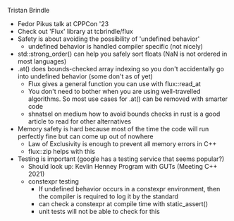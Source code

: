 Tristan Brindle

- Fedor Pikus talk at CPPCon '23
- Check out 'Flux' library at tcbrindle/flux
- Safety is about avoiding the possibility of 'undefined behavior'
	- undefined behavior is handled compiler specific (not nicely)
- std::strong_order() can help you safely sort floats (NaN is not ordered in most languages)
- .at() does bounds-checked array indexing so you don't accidentally go into undefined behavior (some don't as of yet)
	- Flux gives a general function you can use with flux::read_at
	- You don't need to bother when you are using well-travelled algorithms. So most use cases for .at() can be removed with smarter code
	- shnatsel on medium how to avoid bounds checks in rust is a good article to read for other alternatives
- Memory safety is hard because most of the time the code will run perfectly fine but can come up out of nowhere
	- Law of Exclusivity is enough to prevent all memory errors in C++
	- flux::zip helps with this
- Testing is important (google has a testing service that seems popular?)
	- Should look up: Kevlin Henney Program with GUTs (Meeting C++ 2021)
	- constexpr testing
		- If undefined behavior occurs in a constexpr environment, then the compiler is required to log it by the standard
		- can check a constexpr at compile time with static_assert()
		- unit tests will not be able to check for this